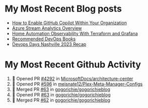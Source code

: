 # My Most Recent Blog posts
<!-- BLOG-POST-LIST:START -->
- [How to Enable GitHub Copilot Within Your Organization](https://www.gogorichie.com/blog/microsoft/githubcopilot-enabling/)
- [Azure Stream Analytics Overview](https://www.gogorichie.com/blog/microsoft/azure-stream-analytics-overview/)
- [Home Automation Observability With Terraform and Grafana](https://www.gogorichie.com/blog/homeautomationobservability/)
- [Recommended DevOps Books](https://www.gogorichie.com/blog/recommendeddevopsbooks/)
- [Devops Days Nashville 2023 Recap](https://www.gogorichie.com/blog/devopsdaysnashville2023recap/)
<!-- BLOG-POST-LIST:END -->


# My Most Recent Github Activity
<!--START_SECTION:activity-->
1. 💪 Opened PR [#4292](https://github.com/MicrosoftDocs/architecture-center/pull/4292) in [MicrosoftDocs/architecture-center](https://github.com/MicrosoftDocs/architecture-center)
2. 💪 Opened PR [#596](https://github.com/meisnate12/Plex-Meta-Manager-Configs/pull/596) in [meisnate12/Plex-Meta-Manager-Configs](https://github.com/meisnate12/Plex-Meta-Manager-Configs)
3. 🎉 Merged PR [#63](https://github.com/gogorichie/gogorichieblog/pull/63) in [gogorichie/gogorichieblog](https://github.com/gogorichie/gogorichieblog)
4. 💪 Opened PR [#63](https://github.com/gogorichie/gogorichieblog/pull/63) in [gogorichie/gogorichieblog](https://github.com/gogorichie/gogorichieblog)
5. 🎉 Merged PR [#62](https://github.com/gogorichie/gogorichieblog/pull/62) in [gogorichie/gogorichieblog](https://github.com/gogorichie/gogorichieblog)
<!--END_SECTION:activity-->

